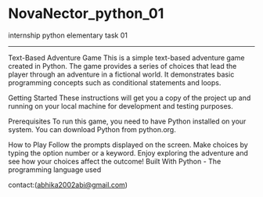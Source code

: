 # NovaNector_python_01
internship python elementary task 01

****
Text-Based Adventure Game
This is a simple text-based adventure game created in Python. The game provides a series of choices that lead the player through an adventure in a fictional world. It demonstrates basic programming concepts such as conditional statements and loops.

Getting Started
These instructions will get you a copy of the project up and running on your local machine for development and testing purposes.

Prerequisites
To run this game, you need to have Python installed on your system. You can download Python from python.org.


How to Play
Follow the prompts displayed on the screen.
Make choices by typing the option number or a keyword.
Enjoy exploring the adventure and see how your choices affect the outcome!
Built With
Python - The programming language used



contact:(abhika2002abi@gmail.com)
